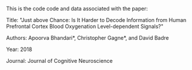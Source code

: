 This is the code code and data associated with the paper:

Title:
"Just above Chance: Is It Harder to Decode Information from Human Prefrontal Cortex Blood Oxygenation Level-dependent Signals?"

Authors:
Apoorva Bhandari*, Christopher Gagne*, and David Badre

Year: 2018

Journal: Journal of Cognitive Neuroscience
